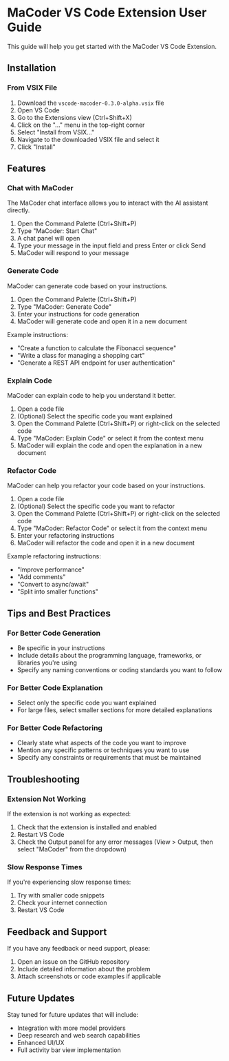 # MaCoder VS Code Extension User Guide

This guide will help you get started with the MaCoder VS Code Extension.

## Installation

### From VSIX File

1. Download the `vscode-macoder-0.3.0-alpha.vsix` file
2. Open VS Code
3. Go to the Extensions view (Ctrl+Shift+X)
4. Click on the "..." menu in the top-right corner
5. Select "Install from VSIX..."
6. Navigate to the downloaded VSIX file and select it
7. Click "Install"

## Features

### Chat with MaCoder

The MaCoder chat interface allows you to interact with the AI assistant directly.

1. Open the Command Palette (Ctrl+Shift+P)
2. Type "MaCoder: Start Chat"
3. A chat panel will open
4. Type your message in the input field and press Enter or click Send
5. MaCoder will respond to your message

### Generate Code

MaCoder can generate code based on your instructions.

1. Open the Command Palette (Ctrl+Shift+P)
2. Type "MaCoder: Generate Code"
3. Enter your instructions for code generation
4. MaCoder will generate code and open it in a new document

Example instructions:
- "Create a function to calculate the Fibonacci sequence"
- "Write a class for managing a shopping cart"
- "Generate a REST API endpoint for user authentication"

### Explain Code

MaCoder can explain code to help you understand it better.

1. Open a code file
2. (Optional) Select the specific code you want explained
3. Open the Command Palette (Ctrl+Shift+P) or right-click on the selected code
4. Type "MaCoder: Explain Code" or select it from the context menu
5. MaCoder will explain the code and open the explanation in a new document

### Refactor Code

MaCoder can help you refactor your code based on your instructions.

1. Open a code file
2. (Optional) Select the specific code you want to refactor
3. Open the Command Palette (Ctrl+Shift+P) or right-click on the selected code
4. Type "MaCoder: Refactor Code" or select it from the context menu
5. Enter your refactoring instructions
6. MaCoder will refactor the code and open it in a new document

Example refactoring instructions:
- "Improve performance"
- "Add comments"
- "Convert to async/await"
- "Split into smaller functions"

## Tips and Best Practices

### For Better Code Generation

- Be specific in your instructions
- Include details about the programming language, frameworks, or libraries you're using
- Specify any naming conventions or coding standards you want to follow

### For Better Code Explanation

- Select only the specific code you want explained
- For large files, select smaller sections for more detailed explanations

### For Better Code Refactoring

- Clearly state what aspects of the code you want to improve
- Mention any specific patterns or techniques you want to use
- Specify any constraints or requirements that must be maintained

## Troubleshooting

### Extension Not Working

If the extension is not working as expected:

1. Check that the extension is installed and enabled
2. Restart VS Code
3. Check the Output panel for any error messages (View > Output, then select "MaCoder" from the dropdown)

### Slow Response Times

If you're experiencing slow response times:

1. Try with smaller code snippets
2. Check your internet connection
3. Restart VS Code

## Feedback and Support

If you have any feedback or need support, please:

1. Open an issue on the GitHub repository
2. Include detailed information about the problem
3. Attach screenshots or code examples if applicable

## Future Updates

Stay tuned for future updates that will include:

- Integration with more model providers
- Deep research and web search capabilities
- Enhanced UI/UX
- Full activity bar view implementation
